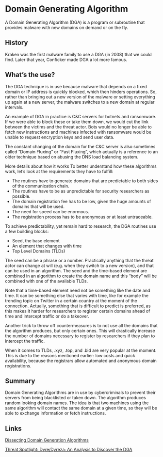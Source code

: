 # Domain Generating Algorithm

A Domain Generating Algorithm (DGA) is a program or subroutine that provides malware with new domains on demand or on the fly.

## History
Kraken was the first malware family to use a DGA (in 2008) that we could find. Later that year, Conficker made DGA a lot more famous.

## What’s the use?
The DGA technique is in use because malware that depends on a fixed domain or IP address is quickly blocked, which then hinders operations. So, rather than bringing out a new version of the malware or setting everything up again at a new server, the malware switches to a new domain at regular intervals.

An example of DGA in practice is C&C servers for botnets and ransomware. If we were able to block these or take them down, we would cut the link between the victims and the threat actor. Bots would no longer be able to fetch new instructions and machines infected with ransomware would be unable to request encryption keys and send user data.

The constant changing of the domain for the C&C server is also sometimes called “Domain Fluxing” or “Fast Fluxing”, which actually is a reference to an older technique based on abusing the DNS load balancing system.

More details about how it works
To better understand how these algorithms work, let’s look at the requirements they have to fulfill:

- The routines have to generate domains that are predictable to both sides of the communication chain.
- The routines have to be as unpredictable for security researchers as possible.
- The domain registration fee has to be low, given the huge amounts of domains that will be used.
- The need for speed can be enormous.
- The registration process has to be anonymous or at least untraceable.

To achieve predictability, yet remain hard to research, the DGA routines use a few building blocks:
- Seed, the base element
- An element that changes with time
- Top Level Domains (TLDs)

The seed can be a phrase or a number. Practically anything that the threat actor can change at will (e.g. when they switch to a new version), and that can be used in an algorithm. The seed and the time-based element are combined in an algorithm to create the domain name and this “body” will be combined with one of the available TLDs.

Note that a time-based element need not be something like the date and time. It can be something else that varies with time, like for example the trending topic on Twitter in a certain country at the moment of the connection. Actually, something that is difficult to predict is preferred, as this makes it harder for researchers to register certain domains ahead of time and intercept traffic or do a takeover.

Another trick to throw off countermeasures is to not use all the domains that the algorithm produces, but only certain ones. This will drastically increase the number of domains necessary to register by researchers if they plan to intercept the traffic.

When it comes to TLDs, .xyz, .top, and .bid are very popular at the moment. This is due to the reasons mentioned earlier: low costs and quick availability, because the registrars allow automated and anonymous domain registrations.

## Summary
Domain Generating Algorithms are in use by cybercriminals to prevent their servers from being blacklisted or taken down. The algorithm produces random looking domain names. The idea is that two machines using the same algorithm will contact the same domain at a given time, so they will be able to exchange information or fetch instructions.

## Links
[Dissecting Domain Generation Algorithms](http://go.cybereason.com/rs/996-YZT-709/images/Cybereason-Lab-Analysis-Dissecting-DGAs-Eight-Real-World-DGA-Variants.pdf)

[Threat Spotlight: Dyre/Dyreza: An Analysis to Discover the DGA](http://blogs.cisco.com/security/talos/threat-spotlight-dyre)
